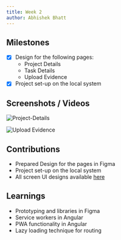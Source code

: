 ```yaml
---
title: Week 2
author: Abhishek Bhatt 
---
```


## Milestones
- [x] Design for the following pages:
    - Project Details
    - Task Details
    - Upload Evidence
- [x] Project set-up on the local system

## Screenshots / Videos 

![Project-Details](https://github.com/bhattabhi013/c4gt-milestones/assets/47862474/6c77ae19-b3fc-43a1-b06b-3fc5c8796736)

![Upload Evidence](https://github.com/bhattabhi013/c4gt-milestones/assets/47862474/3a5186d7-8ab7-4d9a-9b03-dba0b2d27d2c)


## Contributions
- Prepared Design for the pages in Figma
- Project set-up on the local system
- All screen UI designs available [here](https://www.figma.com/file/YkNcF0LYATAyAL1fGvvkag/Unnati?type=design&node-id=0%3A1&mode=design&t=Qr9YWZAjyE0y59fx-1)

## Learnings
- Prototyping and libraries in Figma
- Service workers in Angular
- PWA functionality in Angular
- Lazy loading technique for routing
